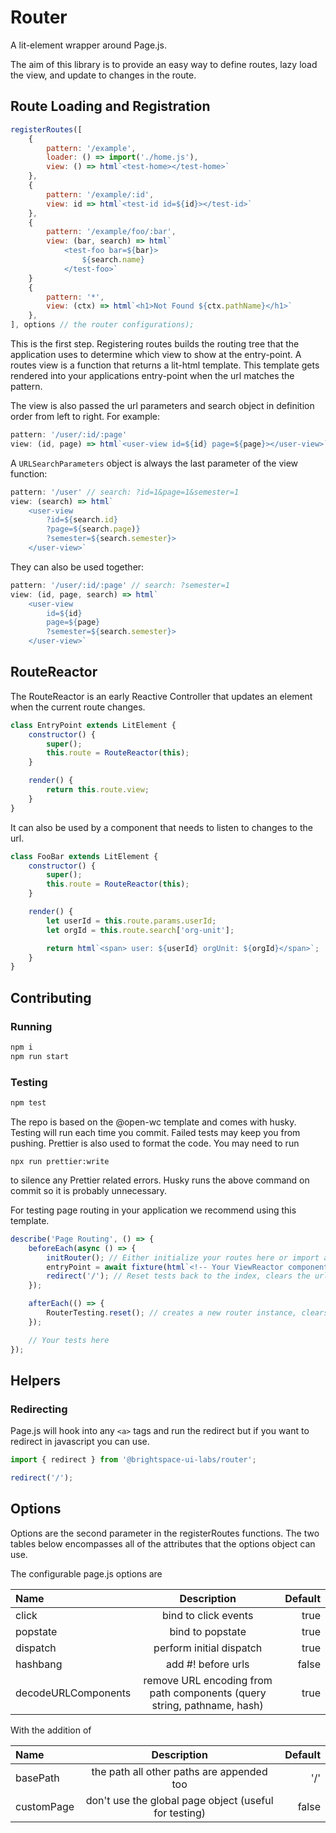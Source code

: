 # Router

A lit-element wrapper around Page.js.

The aim of this library is to provide an easy way to define routes, lazy load the view, and update to changes in the route. 

## Route Loading and Registration
```js
registerRoutes([
    {
        pattern: '/example',
        loader: () => import('./home.js'),
        view: () => html`<test-home></test-home>`
    },
    {
        pattern: '/example/:id',
        view: id => html`<test-id id=${id}></test-id>`
    },
    {
        pattern: '/example/foo/:bar',
        view: (bar, search) => html`
            <test-foo bar=${bar}>
                ${search.name}
            </test-foo>`
    }
    {
        pattern: '*',
        view: (ctx) => html`<h1>Not Found ${ctx.pathName}</h1>`
    },
], options // the router configurations);
```

This is the first step. Registering routes builds the routing tree that the application uses to determine which view to show at the entry-point. A routes view is a function that returns a lit-html template. This template gets rendered into your applications entry-point when the url matches the pattern.

The view is also passed the url parameters and search object in definition order from left to right. For example:

```js 
pattern: '/user/:id/:page'
view: (id, page) => html`<user-view id=${id} page=${page}></user-view>` 
```

A `URLSearchParameters` object is always the last parameter of the view function:

```js 
pattern: '/user' // search: ?id=1&page=1&semester=1
view: (search) => html`
    <user-view 
        ?id=${search.id} 
        ?page=${search.page)} 
        ?semester=${search.semester}>
    </user-view>` 
```

They can also be used together:

```js 
pattern: '/user/:id/:page' // search: ?semester=1
view: (id, page, search) => html`
    <user-view 
        id=${id} 
        page=${page} 
        ?semester=${search.semester}>
    </user-view>` 
```

## RouteReactor
The RouteReactor is an early Reactive Controller that updates an element when the current route changes.

```js
class EntryPoint extends LitElement {
    constructor() {
        super();
        this.route = RouteReactor(this);
    }

    render() {
        return this.route.view;
    }
}
```

It can also be used by a component that needs to listen to changes to the url.

```js
class FooBar extends LitElement {
    constructor() {
        super();
        this.route = RouteReactor(this);
    }

    render() {
        let userId = this.route.params.userId;
        let orgId = this.route.search['org-unit'];

        return html`<span> user: ${userId} orgUnit: ${orgId}</span>`;
    }
}
```

## Contributing

### Running

```bash
npm i
npm run start 
```

### Testing

```bash
npm test
```

The repo is based on the @open-wc template and comes with husky. Testing will run each time you commit. Failed tests may keep you from pushing. Prettier is also used to format the code. You may need to run 

```
npx run prettier:write
```

to silence any Prettier related errors. Husky runs the above command on commit so it is probably unnecessary. 

For testing page routing in your application we recommend using this template.

```js
describe('Page Routing', () => {
    beforeEach(async () => {
        initRouter(); // Either initialize your routes here or import a file that calls routeRegister and make a way to recall it.
        entryPoint = await fixture(html`<!-- Your ViewReactor component here -->`);
        redirect('/'); // Reset tests back to the index, clears the url
    });

    afterEach(() => {
        RouterTesting.reset(); // creates a new router instance, clears any router related reactive controllers.
    });

    // Your tests here
});
```

## Helpers

### Redirecting

Page.js will hook into any `<a>` tags and run the redirect but if you want to redirect in javascript you can use.

```js
import { redirect } from '@brightspace-ui-labs/router';

redirect('/');
```

## Options

Options are the second parameter in the registerRoutes functions. The two tables below encompasses all of the attributes that the options object can use.

The configurable page.js options are   

| Name                |                               Description                               | Default |
| :------------------ | :---------------------------------------------------------------------: | ------: |
| click               |                          bind to click events                           |    true |
| popstate            |                            bind to popstate                             |    true |
| dispatch            |                        perform initial dispatch                         |    true |
| hashbang            |                           add #! before urls                            |   false |
| decodeURLComponents | remove URL encoding from path components (query string, pathname, hash) |    true |


With the addition of

| Name       |                      Description                      | Default |
| :--------- | :---------------------------------------------------: | ------: |
| basePath   |       the path all other paths are appended too       |     '/' |
| customPage | don't use the global page object (useful for testing) |   false |


